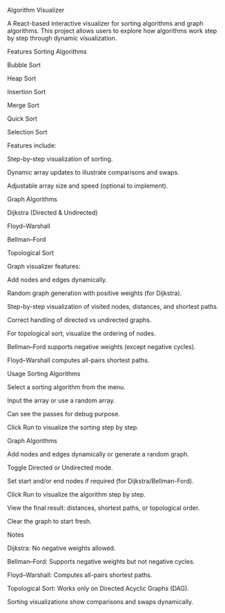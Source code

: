 Algorithm Visualizer

A React-based interactive visualizer for sorting algorithms and graph algorithms. This project allows users to explore how algorithms work step by step through dynamic visualization.

Features
Sorting Algorithms

Bubble Sort

Heap Sort

Insertion Sort

Merge Sort

Quick Sort

Selection Sort

Features include:

Step-by-step visualization of sorting.

Dynamic array updates to illustrate comparisons and swaps.

Adjustable array size and speed (optional to implement).

Graph Algorithms

Dijkstra (Directed & Undirected)

Floyd–Warshall

Bellman–Ford

Topological Sort

Graph visualizer features:

Add nodes and edges dynamically.

Random graph generation with positive weights (for Dijkstra).

Step-by-step visualization of visited nodes, distances, and shortest paths.

Correct handling of directed vs undirected graphs.

For topological sort, visualize the ordering of nodes.

Bellman–Ford supports negative weights (except negative cycles).

Floyd–Warshall computes all-pairs shortest paths.

Usage
Sorting Algorithms

Select a sorting algorithm from the menu.

Input the array or use a random array.

Can see the passes for debug purpose.

Click Run to visualize the sorting step by step.

Graph Algorithms

Add nodes and edges dynamically or generate a random graph.

Toggle Directed or Undirected mode.

Set start and/or end nodes if required (for Dijkstra/Bellman-Ford).

Click Run to visualize the algorithm step by step.

View the final result: distances, shortest paths, or topological order.

Clear the graph to start fresh.

Notes

Dijkstra: No negative weights allowed.

Bellman–Ford: Supports negative weights but not negative cycles.

Floyd–Warshall: Computes all-pairs shortest paths.

Topological Sort: Works only on Directed Acyclic Graphs (DAG).

Sorting visualizations show comparisons and swaps dynamically.
